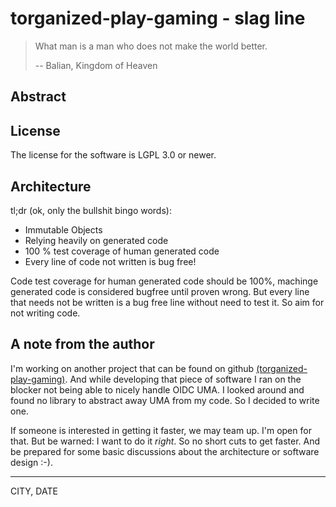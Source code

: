 # torganized-play-gaming - slag line

> What man is a man who does not make the world better.
>
> -- Balian, Kingdom of Heaven

## Abstract


## License
The license for the software is LGPL 3.0 or newer. 


## Architecture

tl;dr (ok, only the bullshit bingo words):
- Immutable Objects
- Relying heavily on generated code
- 100 % test coverage of human generated code
- Every line of code not written is bug free!

Code test coverage for human generated code should be 100%, machinge generated code is considered bugfree until proven 
wrong. But every line that needs not be written is a bug free line without need to test it. So aim for not writing code.


## A note from the author
I'm working on another project that can be found on github [(torganized-play-gaming)](https://github.com/klenkes74/PROJECT). And while
developing that piece of software I ran on the blocker not being able to nicely handle OIDC UMA. I looked around and
found no library to abstract away UMA from my code. So I decided to write one.

If someone is interested in getting it faster, we may team up. I'm open for that. But be warned: I want to do it 
_right_. So no short cuts to get faster. And be prepared for some basic discussions about the architecture or software 
design :-).

---
CITY, DATE

